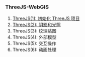 ### ThreeJS-WebGIS

1. [ThreeJS(1): 初始化 ThreeJS 项目](https://github.com/zhouzhili/webGL-webGIS-Learning/tree/master/webglCodes/city3D)
2. [ThreeJS(2): 阴影和光照](https://github.com/zhouzhili/webGL-webGIS-Learning/tree/master/webglCodes/shadow)
3. ThreeJS(3): 纹理贴图
4. ThreeJS(4): 外部模型
5. ThreeJS(5): 交互操作
6. ThreeJS(6): 动画处理
